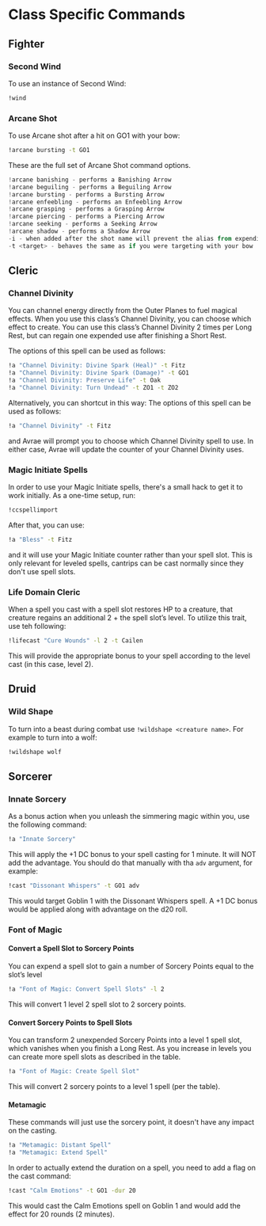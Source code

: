 # Class Specific Commands

## Fighter
### Second Wind
To use an instance of Second Wind:
```sh
!wind
```
### Arcane Shot
To use Arcane shot after a hit on GO1 with your bow:
```sh
!arcane bursting -t GO1
```

These are the full set of Arcane Shot command options.
```powershell
!arcane banishing - performs a Banishing Arrow
!arcane beguiling - performs a Beguiling Arrow
!arcane bursting - performs a Bursting Arrow
!arcane enfeebling - performs an Enfeebling Arrow
!arcane grasping - performs a Grasping Arrow
!arcane piercing - performs a Piercing Arrow
!arcane seeking - performs a Seeking Arrow
!arcane shadow - performs a Shadow Arrow
-i - when added after the shot name will prevent the alias from expending a use of your Arcane Shot
-t <target> - behaves the same as if you were targeting with your bow
```

## Cleric
### Channel Divinity
You can channel energy directly from the Outer Planes to fuel magical effects. When you use this class’s Channel Divinity, you can choose which effect to create. You can use this class’s Channel Divinity 2 times per Long Rest, but can regain one expended use after finishing a Short Rest.

The options of this spell can be used as follows:
```sh
!a "Channel Divinity: Divine Spark (Heal)" -t Fitz
!a "Channel Divinity: Divine Spark (Damage)" -t GO1
!a "Channel Divinity: Preserve Life" -t Oak
!a "Channel Divinity: Turn Undead" -t ZO1 -t ZO2
```

Alternatively, you can shortcut in this way:
The options of this spell can be used as follows:
```sh
!a "Channel Divinity" -t Fitz
```

and Avrae will prompt you to choose which Channel Divinity spell to use. In either case, Avrae will update the counter of your Channel Divinity uses.


### Magic Initiate Spells
In order to use your Magic Initiate spells, there's a small hack to get it to work initially. As a one-time setup, run:
```sh
!ccspellimport
```

After that, you can use:
```sh
!a "Bless" -t Fitz
```

and it will use your Magic Initiate counter rather than your spell slot. This is only relevant for leveled spells, cantrips can be cast normally since they don't use spell slots.

### Life Domain Cleric
When a spell you cast with a spell slot restores HP to a creature, that creature regains an additional 2 + the spell slot’s level. To utilize this trait, use teh following:

```sh
!lifecast "Cure Wounds" -l 2 -t Cailen
```

This will provide the appropriate bonus to your spell according to the level cast (in this case, level 2).

## Druid

### Wild Shape

To turn into a beast during combat use  `!wildshape <creature name>`. For example to turn into a wolf:
```sh
!wildshape wolf
```

## Sorcerer
### Innate Sorcery
As a bonus action when you unleash the simmering magic within you, use the following command:
```sh
!a "Innate Sorcery"
```
This will apply the +1 DC bonus to your spell casting for 1 minute. It will NOT add the advantage. You should do that manually with tha `adv` argument, for example:
```sh
!cast "Dissonant Whispers" -t GO1 adv
```

This would target Goblin 1 with the Dissonant Whispers spell. A +1 DC bonus would be applied along with advantage on the d20 roll.

### Font of Magic
#### Convert a Spell Slot to Sorcery Points
You can expend a spell slot to gain a number of Sorcery Points equal to the slot’s level
```sh
!a "Font of Magic: Convert Spell Slots" -l 2
```
This will convert 1 level 2 spell slot to 2 sorcery points.

#### Convert Sorcery Points to Spell Slots
You can transform 2 unexpended Sorcery Points into a level 1 spell slot, which vanishes when you finish a Long Rest. As you increase in levels you can create more spell slots as described in the table.
```sh
!a "Font of Magic: Create Spell Slot"
```
This will convert 2 sorcery points to a level 1 spell (per the table).

#### Metamagic
These commands will just use the sorcery point, it doesn't have any impact on the casting.
```sh
!a "Metamagic: Distant Spell"
!a "Metamagic: Extend Spell"
```

In order to actually extend the duration on a spell, you need to add a flag on the cast command:
```sh
!cast "Calm Emotions" -t GO1 -dur 20
```
This would cast the Calm Emotions spell on Goblin 1 and would add the effect for 20 rounds (2 minutes).